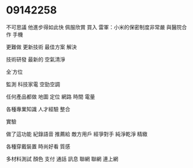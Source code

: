 # 09142258
不可思議 他進步得如此快
佩服欣賞 買入
雷軍：小米的保密制度非常嚴
與醫院合作 手機


更難做 更新技術 最佳方案 解決

技術研發
最新的
空氣清淨

全˙方位

監測
科技家電
 空勁空調
 
任何產品都做
地圖 定位 網路 
時間
電量

各種專業知識 人才經驗 整合

實驗 

做了這功能 紀錄語音
推薦給 敵方用戶
經爭對手
純淨乾淨 精緻


各種穿戴裝置 時尚好看 質感

多材料測試
 顏色
 支付 通話 訊息 聯網
 聯網
 連上網
 
